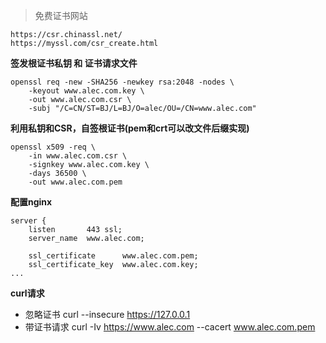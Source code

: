 > 免费证书网站

```
https://csr.chinassl.net/
https://myssl.com/csr_create.html
```



**签发根证书私钥 和 证书请求文件**

```
openssl req -new -SHA256 -newkey rsa:2048 -nodes \
	-keyout www.alec.com.key \
	-out www.alec.com.csr \
	-subj "/C=CN/ST=BJ/L=BJ/O=alec/OU=/CN=www.alec.com" 
```

**利用私钥和CSR，自签根证书(pem和crt可以改文件后缀实现)**

```
openssl x509 -req \
	-in www.alec.com.csr \
	-signkey www.alec.com.key \
	-days 36500 \
	-out www.alec.com.pem
```

**配置nginx**

```
server {
    listen       443 ssl;
    server_name  www.alec.com;

    ssl_certificate      www.alec.com.pem;
    ssl_certificate_key  www.alec.com.key;
...
```

**curl请求**

- 忽略证书	    curl --insecure https://127.0.0.1
- 带证书请求    curl -Iv https://www.alec.com --cacert www.alec.com.pem

